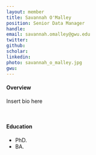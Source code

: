 ```yaml
---
layout: member
title: Savannah O'Malley
position: Senior Data Manager
handle: 
email: savannah.omalley@gwu.edu
twitter:
github:
scholar: 
linkedin: 
photo: savannah_o_malley.jpg
gwu: 
---
```


<section class="container">
<div class="col-lg-8 col-md-8 col-sm-12 col-xs-12 col-lg-2-offset col-md-offset-2">
<h4>Overview</h4>
<p> Insert bio here
</p>
<div class="bx space4">&nbsp;
</div>
<h4>Education</h4>
<ul>
<li>PhD.</li>
<li>BA.</li>
</ul>
</div>
</section>
